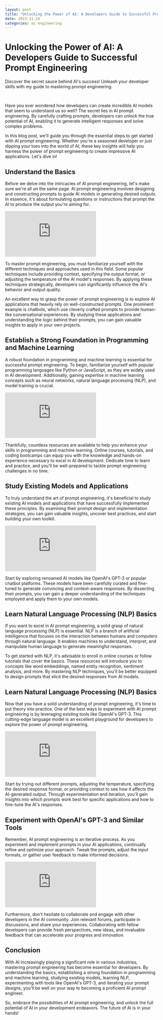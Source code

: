 ```yaml
---
layout: post
title: "Unlocking the Power of AI: A Developers Guide to Successful Prompt Engineering"
date: 2023-11-24
categories: ai engineering
---
```


  <h1>Unlocking the Power of AI: A Developers Guide to Successful Prompt Engineering</h1>
<p>Discover the secret sauce behind AI's success! Unleash your developer skills with my guide to mastering prompt engineering.</p>
<p>&nbsp;</p>
<p>Have you ever wondered how developers can create incredible AI models that seem to understand us so well? The secret lies in AI prompt engineering. By carefully crafting prompts, developers can unlock the true potential of AI, enabling it to generate intelligent responses and solve complex problems.</p>
<p>In this blog post, we'll guide you through the essential steps to get started with AI prompt engineering. Whether you're a seasoned developer or just dipping your toes into the world of AI, these key insights will help you harness the power of prompt engineering to create impressive AI applications. Let's dive in!</p>
<h2 id="understand-the-basics">Understand the Basics</h2>
<p>Before we delve into the intricacies of AI prompt engineering, let's make sure we're all on the same page. AI prompt engineering involves designing and constructing prompts to guide AI models in generating desired outputs. In essence, it's about formulating questions or instructions that prompt the AI to produce the output you're aiming for.</p>
<div class="youtube-div"><iframe class="youtube-embed" src="https://www.youtube.com/embed/sWpRGbB9xR0" frameborder="0" allow="accelerometer; autoplay; encrypted-media; gyroscope; picture-in-picture" allowfullscreen="allowfullscreen"></iframe></div>
<p>To master prompt engineering, you must familiarize yourself with the different techniques and approaches used in this field. Some popular techniques include providing context, specifying the output format, or adjusting the temperature of the AI model's responses. By applying these techniques strategically, developers can significantly influence the AI's behavior and output quality.</p>
<p>An excellent way to grasp the power of prompt engineering is to explore AI applications that heavily rely on well-constructed prompts. One prominent example is chatbots, which use cleverly crafted prompts to provide human-like conversational experiences. By studying these applications and understanding the logic behind their prompts, you can gain valuable insights to apply in your own projects.</p>
<h2 id="establish-a-strong-foundation-in-programming-and-machine-learning">Establish a Strong Foundation in Programming and Machine Learning</h2>
<p>A robust foundation in programming and machine learning is essential for successful prompt engineering. To begin, familiarize yourself with popular programming languages like Python or JavaScript, as they are widely used in AI development. Additionally, gaining expertise in machine learning concepts such as neural networks, natural language processing (NLP), and model training is crucial.</p>
<div class="youtube-div"><iframe class="youtube-embed" src="https://www.youtube.com/embed/Av5-dTqy-Jg" frameborder="0" allow="accelerometer; autoplay; encrypted-media; gyroscope; picture-in-picture" allowfullscreen="allowfullscreen"></iframe></div>
<p>Thankfully, countless resources are available to help you enhance your skills in programming and machine learning. Online courses, tutorials, and coding bootcamps can equip you with the knowledge and hands-on experience necessary to excel in AI development. Dedicate time to learn and practice, and you'll be well-prepared to tackle prompt engineering challenges in no time.</p>
<h2 id="study-existing-models-and-applications">Study Existing Models and Applications</h2>
<p>To truly understand the art of prompt engineering, it's beneficial to study existing AI models and applications that have successfully implemented these principles. By examining their prompt design and implementation strategies, you can gain valuable insights, uncover best practices, and start building your own toolkit.</p>
<div class="youtube-div"><iframe class="youtube-embed" src="https://www.youtube.com/embed/RabFj9gBve4" frameborder="0" allow="accelerometer; autoplay; encrypted-media; gyroscope; picture-in-picture" allowfullscreen="allowfullscreen"></iframe></div>
<p>Start by exploring renowned AI models like OpenAI's GPT-3 or popular chatbot platforms. These models have been carefully curated and fine-tuned to generate convincing and context-aware responses. By dissecting their prompts, you can gain a deeper understanding of the techniques employed and apply them to your own models.</p>
<h2>Learn Natural Language Processing (NLP) Basics</h2>
<p>If you want to excel in AI prompt engineering, a solid grasp of natural language processing (NLP) is essential. NLP is a branch of artificial intelligence that focuses on the interaction between humans and computers through natural language. It enables machines to understand, interpret, and manipulate human language to generate meaningful responses.</p>
<p>To get started with NLP, it's advisable to enroll in online courses or follow tutorials that cover the basics. These resources will introduce you to concepts like word embeddings, named entity recognition, sentiment analysis, and more. By mastering NLP techniques, you'll be better equipped to design prompts that elicit the desired responses from AI models.</p>
<h2 id="learn-natural-language-processing-nlp-basics">Learn Natural Language Processing (NLP) Basics</h2>
<p>Now that you have a solid understanding of prompt engineering, it's time to put theory into practice. One of the best ways to experiment with AI prompt engineering is by leveraging existing tools like OpenAI's GPT-3. This cutting-edge language model is an excellent playground for developers to explore the power of prompt engineering.</p>
<div class="youtube-div"><iframe class="youtube-embed" src="https://www.youtube.com/embed/OV-AqEOgNyg" frameborder="0" allow="accelerometer; autoplay; encrypted-media; gyroscope; picture-in-picture" allowfullscreen="allowfullscreen"></iframe></div>
<p>Start by trying out different prompts, adjusting the temperature, specifying the desired response format, or providing context to see how it affects the AI-generated output. Through experimentation and iteration, you'll gain insights into which prompts work best for specific applications and how to fine-tune the AI's responses.</p>
<h2 id="experiment-with-openais-gpt-3-and-similar-tools">Experiment with OpenAI's GPT-3 and Similar Tools</h2>
<p>Remember, AI prompt engineering is an iterative process. As you experiment and implement prompts in your AI applications, continually refine and optimize your approach. Tweak the prompts, adjust the input formats, or gather user feedback to make informed decisions.</p>
<div class="youtube-div"><iframe class="youtube-embed" src="https://www.youtube.com/embed/gOGxvElB2OU" frameborder="0" allow="accelerometer; autoplay; encrypted-media; gyroscope; picture-in-picture" allowfullscreen="allowfullscreen"></iframe></div>
<p>Furthermore, don't hesitate to collaborate and engage with other developers in the AI community. Join relevant forums, participate in discussions, and share your experiences. Collaborating with fellow developers can provide fresh perspectives, new ideas, and invaluable feedback that can accelerate your progress and innovation.</p>
<h2 id="conclusion">Conclusion</h2>
<p>With AI increasingly playing a significant role in various industries, mastering prompt engineering has become essential for developers. By understanding the basics, establishing a strong foundation in programming and machine learning, studying existing models, learning NLP, experimenting with tools like OpenAI's GPT-3, and iterating your prompt designs, you'll be well on your way to becoming a proficient AI prompt engineer.</p>
<p>So, embrace the possibilities of AI prompt engineering, and unlock the full potential of AI in your development endeavors. The future of AI is in your hands!</p>
